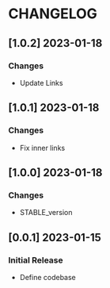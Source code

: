 # CHANGELOG

## [1.0.2] 2023-01-18
### Changes

- Update Links

## [1.0.1] 2023-01-18
### Changes

- Fix inner links

## [1.0.0] 2023-01-18
### Changes

- STABLE_version

## [0.0.1] 2023-01-15
### Initial Release

- Define codebase
